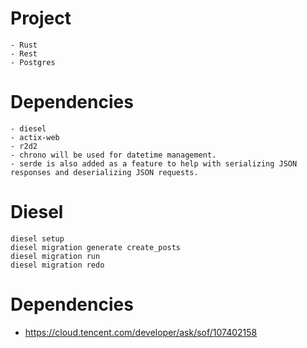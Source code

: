 # Project
    - Rust
    - Rest
    - Postgres

# Dependencies 
    - diesel
    - actix-web
    - r2d2
    - chrono will be used for datetime management. 
    - serde is also added as a feature to help with serializing JSON responses and deserializing JSON requests.

# Diesel
    diesel setup
    diesel migration generate create_posts
    diesel migration run
    diesel migration redo

# Dependencies
- https://cloud.tencent.com/developer/ask/sof/107402158